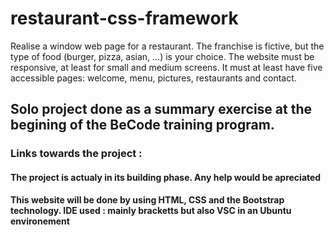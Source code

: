 # restaurant-css-framework
Realise a window web page for a restaurant. The franchise is fictive, but the type of food (burger, pizza, asian, …​) is your choice.  The website must be responsive, at least for small and medium screens. It must at least have five accessible pages: welcome, menu, pictures, restaurants and contact.


## Solo project done as a summary exercise at the begining of the  BeCode training program. 

### Links towards the project : 

#### The project is actualy in its building phase. Any help would be apreciated

#### This website will be done by using HTML, CSS and the Bootstrap technology. IDE used : mainly bracketts but also VSC in an Ubuntu environement 


